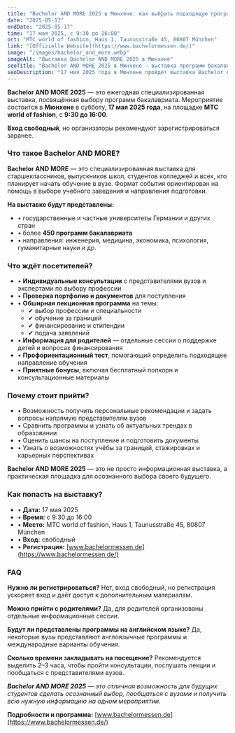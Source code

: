 ```yaml
---
title: "Bachelor AND MORE 2025 в Мюнхене: как выбрать подходящую программу бакалавриата"
date: "2025-05-17"
endDate: "2025-05-17"
time: "17 мая 2025, с 9:30 до 16:00"
ort: "MTC world of fashion, Haus 1, Taunusstraße 45, 80807 München"
link: "[Offizielle Website](https://www.bachelormessen.de/)"
image: "/images/bachelor_and_more.webp"
imageAlt: "Выставка Bachelor AND MORE 2025 в Мюнхене"
seoTitle: "Bachelor AND MORE 2025 в Мюнхене — выставка программ бакалавриата"
seoDescription: "17 мая 2025 года в Мюнхене пройдёт выставка Bachelor AND MORE: консультации, лекции и информация о поступлении в университеты."
---
```


**Bachelor AND MORE 2025** — это ежегодная специализированная выставка, посвящённая выбору программ бакалавриата. Мероприятие состоится в **Мюнхене** в субботу, **17 мая 2025 года**, на площадке **MTC world of fashion**, с **9:30 до 16:00**.

**Вход свободный**, но организаторы рекомендуют зарегистрироваться заранее.

### Что такое Bachelor AND MORE?

**Bachelor AND MORE** — это специализированная выставка для старшеклассников, выпускников школ, студентов колледжей и всех, кто планирует начать обучение в вузе.
Формат события ориентирован на помощь в выборе учебного заведения и направления подготовки.

**На выставке будут представлены:**

- • государственные и частные университеты Германии и других стран
- • более **450 программ бакалавриата**
- • направления: инженерия, медицина, экономика, психология, гуманитарные науки и др.

### Что ждёт посетителей?

- • **Индивидуальные консультации** с представителями вузов и экспертами по выбору профессии
- • **Проверка портфолио и документов** для поступления
- • **Обширная лекционная программа** на темы:
  -  ✔ выбор профессии и специальности
  -  ✔ обучение за границей
  -  ✔ финансирование и стипендии
  -  ✔ подача заявлений
- • **Информация для родителей** — отдельные сессии о поддержке детей и вопросах финансирования
- • **Профориентационный тест**, помогающий определить подходящее направление обучения
- • **Приятные бонусы**, включая бесплатный попкорн и консультационные материалы

### Почему стоит прийти?

- • Возможность получить персональные рекомендации и задать вопросы напрямую представителям вузов
- • Сравнить программы и узнать об актуальных трендах в образовании
- • Оценить шансы на поступление и подготовить документы
- • Узнать о возможностях учёбы за границей, стажировках и карьерных перспективах

**Bachelor AND MORE 2025** — это не просто информационная выставка, а практическая площадка для осознанного выбора своего будущего.

### Как попасть на выставку?

- • **Дата:** 17 мая 2025
- • **Время:** с 9:30 до 16:00
- • **Место:** MTC world of fashion, Haus 1, Taunusstraße 45, 80807 München
- • **Вход:** свободный
- • **Регистрация:** [www.bachelormessen.de](https://www.bachelormessen.de/)

### FAQ

**Нужно ли регистрироваться?** 
Нет, вход свободный, но регистрация ускоряет вход и даёт доступ к дополнительным материалам.

**Можно прийти с родителями?** 
Да, для родителей организованы отдельные информационные сессии.

**Будут ли представлены программы на английском языке?** 
Да, некоторые вузы представляют англоязычные программы и международные варианты обучения.

**Сколько времени закладывать на посещение?** 
Рекомендуется выделить 2–3 часа, чтобы пройти консультации, послушать лекции и пообщаться с представителями вузов.



_**Bachelor AND MORE 2025** — это отличная возможность для будущих студентов сделать осознанный выбор, пообщаться с вузами и получить всю нужную информацию на одном мероприятии._

**Подробности и программа:** [www.bachelormessen.de](https://www.bachelormessen.de/)
